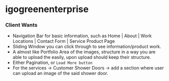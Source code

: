 # igogreenenterprise
### Client Wants
- Navigation Bar for basic information, such as Home | About | Work Locations | Contact Form | Service Product Page
- Sliding Window you can click through to see information/product work.
- A almost like Portfolio Area of the images, structure in a way you are able to upload the easily, upon upload should keep their structure.
- Either Pagination, or `Load More button`
- For the services -> Customer Shower Doors -> add a section where user can upload an image of the said shower door.
